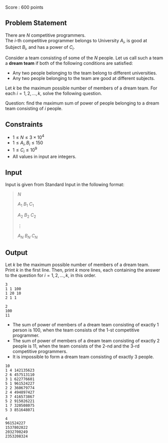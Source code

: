 Score : $600$ points

## Problem Statement

There are $N$ competitive programmers.<br>
The $i$-th competitive programmer belongs to University $A_i$, is good at Subject $B_i$, and has a power of $C_i$.

Consider a team consisting of some of the $N$ people.  Let us call such a team a **dream team** if both of the following conditions are satisfied:

- Any two people belonging to the team belong to different universities.
- Any two people belonging to the team are good at different subjects.

Let $k$ be the maximum possible number of members of a dream team.  For each $i=1,2,\ldots,k$, solve the following question.

Question: find the maximum sum of power of people belonging to a dream team consisting of $i$ people.

## Constraints

- $1 \leq N \leq 3\times 10^4$
- $1 \leq A_i,B_i \leq 150$
- $1 \leq C_i \leq 10^9$
- All values in input are integers.

## Input

Input is given from Standard Input in the following format:

> $N$
> 
> $A_1$ $B_1$ $C_1$
> 
> $A_2$ $B_2$ $C_2$
> 
> $\vdots$
> 
> $A_N$ $B_N$ $C_N$

## Output

Let $k$ be the maximum possible number of members of a dream team.<br>
Print $k$ in the first line.  Then, print $k$ more lines, each containing the answer to the question for $i=1,2,\ldots,k$, in this order.

```input1
3
1 1 100
1 20 10
2 1 1
```

```output1
2
100
11
```

- The sum of power of members of a dream team consisting of exactly $1$ person is $100$, when the team consists of the $1$-st competitive programmer.
- The sum of power of members of a dream team consisting of exactly $2$ people is $11$, when the team consists of the $2$-nd and the $3$-rd competitive programmers.
- It is impossible to form a dream team consisting of exactly $3$ people.

```input2
10
1 4 142135623
2 6 457513110
3 1 622776601
5 1 961524227
2 2 360679774
2 4 494897427
3 7 416573867
5 2 915026221
1 7 320508075
5 3 851648071
```

```output2
4
961524227
1537802822
2032700249
2353208324
```